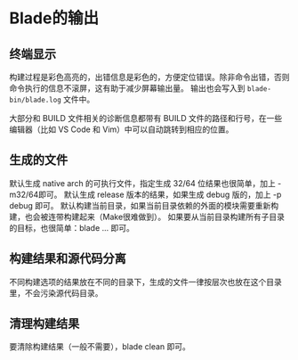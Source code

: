 # Blade的输出 #

## 终端显示 ##

构建过程是彩色高亮的，出错信息是彩色的，方便定位错误。除非命令出错，否则命令执行的信息不滚屏，这有助于减少屏幕输出量。
输出也会写入到 `blade-bin/blade.log` 文件中。

大部分和 BUILD 文件相关的诊断信息都带有 BUILD 文件的路径和行号，在一些编辑器（比如 VS Code 和 Vim）中可以自动跳转到相应的位置。

## 生成的文件 ##

默认生成 native arch 的可执行文件，指定生成 32/64 位结果也很简单，加上 -m32/64即可。
默认生成 release 版本的结果，如果生成 debug 版的，加上 -p debug 即可。
默认构建当前目录，如果当前目录依赖的外面的模块需要重新构建，也会被连带构建起来（Make很难做到）。
如果要从当前目录构建所有子目录的目标，也很简单：blade ... 即可。

## 构建结果和源代码分离 ##

不同构建选项的结果放在不同的目录下，生成的文件一律按层次也放在这个目录里，不会污染源代码目录。

## 清理构建结果 ##

要清除构建结果（一般不需要），blade clean 即可。
